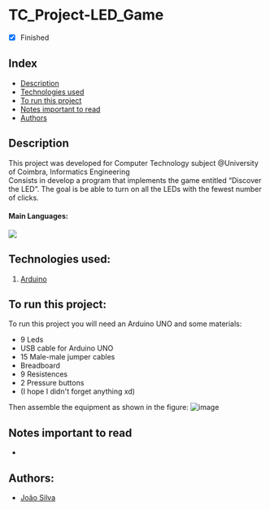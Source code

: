 # TC_Project-LED_Game

- [x] Finished

## Index
- [Description](#description)
- [Technologies used](#technologies-used)
- [To run this project](#to-run-this-project)
- [Notes important to read](#notes-important-to-read)
- [Authors](#authors)

## Description
This project was developed for Computer Technology subject @University of Coimbra, Informatics Engineering <br>
Consists in develop a program that implements the game entitled “Discover the LED”. The goal is be able to turn on all the LEDs with the fewest number of clicks.

#### Main Languages:
![](https://img.shields.io/badge/Arduino-00979D?style=flat&logo=Arduino&logoColor=white)

## Technologies used:
1. [Arduino](https://www.arduino.cc/en/software)

## To run this project:
To run this project you will need an Arduino UNO and some materials:
- 9 Leds
- USB cable for Arduino UNO
- 15 Male-male jumper cables 
- Breadboard
- 9 Resistences
- 2 Pressure buttons
- (I hope I didn't forget anything xd)<br>

Then assemble the equipment as shown in the figure:
![image](https://i.imgur.com/lunKMbo.png)


## Notes important to read
-

## Authors:
- [João Silva](https://github.com/ikikara)
